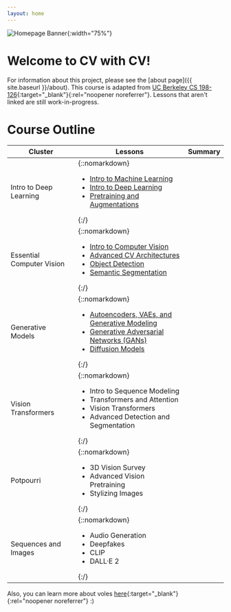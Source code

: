 ```yaml
---
layout: home
---
```

![Homepage Banner](/assets/images/banner.png){:width="75%"}
# Welcome to CV with CV!
For information about this project, please see the [about page]({{ site.baseurl }}/about). This course is adapted from [UC Berkeley CS 198-126](https://youtube.com/playlist?list=PLzWRmD0Vi2KVsrCqA4VnztE4t71KnTnP5){:target="_blank"}{:rel="noopener noreferrer"}. Lessons that aren't linked are still work-in-progress.  

# Course Outline

| Cluster | Lessons | Summary |
|-------|--------|---------|
| Intro to Deep Learning | {::nomarkdown}<ul><li><a href="{{ site.baseurl }}/lecture1">Intro to Machine Learning</a></li><li><a href="{{ site.baseurl }}/lecture2-3">Intro to Deep Learning</a></li><li><a href="{{ site.baseurl }}/lecture4">Pretraining and Augmentations</a></li></ul>{:/} |  |
| Essential Computer Vision | {::nomarkdown}<ul><li><a href="{{ site.baseurl }}/lecture5">Intro to Computer Vision</a></li><li><a href="{{ site.baseurl }}/lecture6">Advanced CV Architectures</a></li><li><a href="{{ site.baseurl }}/lecture7">Object Detection</a></li><li><a href="{{ site.baseurl }}/lecture8">Semantic Segmentation</a></li></ul>{:/} |  |
| Generative Models | {::nomarkdown}<ul><li><a href="{{ site.baseurl }}/lecture9">Autoencoders, VAEs, and Generative Modeling</a></li><li><a href="{{ site.baseurl }}/lecture10-11">Generative Adversarial Networks (GANs)</a></li><li><a href="{{ site.baseurl }}/lecture12">Diffusion Models</a></li></ul>{:/} |  |
| Vision Transformers | {::nomarkdown}<ul><li>Intro to Sequence Modeling</li><li>Transformers and Attention</li><li>Vision Transformers</li><li>Advanced Detection and Segmentation</li></ul>{:/} |  |
| Potpourri | {::nomarkdown}<ul><li>3D Vision Survey</li><li>Advanced Vision Pretraining</li><li>Stylizing Images</li></ul>{:/} |  |
| Sequences and Images | {::nomarkdown}<ul><li>Audio Generation</li><li>Deepfakes</li><li>CLIP</li><li>DALL·E 2</li></ul>{:/} |  |

Also, you can learn more about voles [here](https://en.wikipedia.org/wiki/Vole){:target="_blank"}{:rel="noopener noreferrer"} :\)